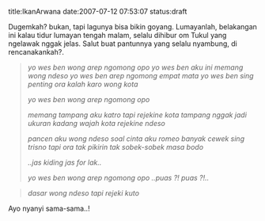 title:IkanArwana
date:2007-07-12 07:53:07
status:draft

Dugemkah? bukan, tapi lagunya bisa bikin goyang. Lumayanlah, belakangan ini kalau tidur lumayan tengah malam, selalu dihibur om Tukul yang ngelawak nggak jelas. Salut buat pantunnya yang selalu nyambung, di rencanakankah?.
<blockquote><em>yo wes ben wong arep ngomong opo
yo wes ben aku ini memang wong ndeso
yo wes ben arep ngomong empat mata
yo wes ben sing penting ora kalah karo wong kota<span></span></em>

<em>yo wes ben wong arep ngomong opo</em>

<em>memang tampang aku katro
tapi rejekine kota
tampang nggak jadi ukuran
kadang wajah kota
rejekine ndeso</em>

<em>pancen aku wong ndeso
soal cinta aku romeo
banyak cewek sing trisno
tapi ora tak pikirin
tak sobek-sobek masa bodo</em>

<em>..jas kiding jas for lak..</em>

<em>yo wes ben wong arep ngomong opo
..puas ?! puas ?!..</em></blockquote>
<blockquote><em> dasar wong ndeso tapi rejeki kuto</em></blockquote>
Ayo nyanyi sama-sama..!